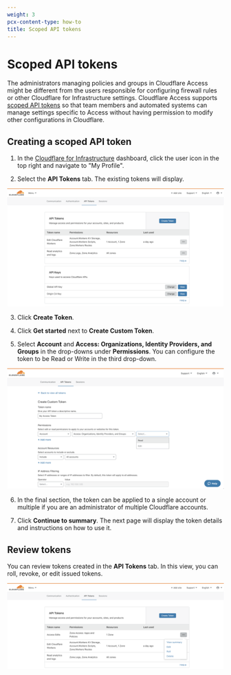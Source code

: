 ```yaml
---
weight: 3
pcx-content-type: how-to
title: Scoped API tokens
---
```


# Scoped API tokens

The administrators managing policies and groups in Cloudflare Access might be different from the users responsible for configuring firewall rules or other Cloudflare for Infrastructure settings. Cloudflare Access supports [scoped API tokens](https://support.cloudflare.com/hc/en-us/articles/200167836-Managing-API-Tokens-and-Keys) so that team members and automated systems can manage settings specific to Access without having permission to modify other configurations in Cloudflare.

## Creating a scoped API token

1.  In the [Cloudflare for Infrastructure](https://dash.cloudflare.com/) dashboard, click the user icon in the top right and navigate to "My Profile".

2.  Select the **API Tokens** tab. The existing tokens will display.

![Create Token](../static/documentation/api-terraform/create-token.png)

3.  Click **Create Token**.

4.  Click **Get started** next to **Create Custom Token**.

5.  Select **Account** and **Access: Organizations, Identity Providers, and Groups** in the drop-downs under **Permissions**. You can configure the token to be Read or Write in the third drop-down.

![Edit Token](../static/documentation/api-terraform/edit-token.png)

6.  In the final section, the token can be applied to a single account or multiple if you are an administrator of multiple Cloudflare accounts.

7.  Click **Continue to summary**. The next page will display the token details and instructions on how to use it.

## Review tokens

You can review tokens created in the **API Tokens** tab. In this view, you can roll, revoke, or edit issued tokens.

![View](../static/documentation/api-terraform/view-token.png)
